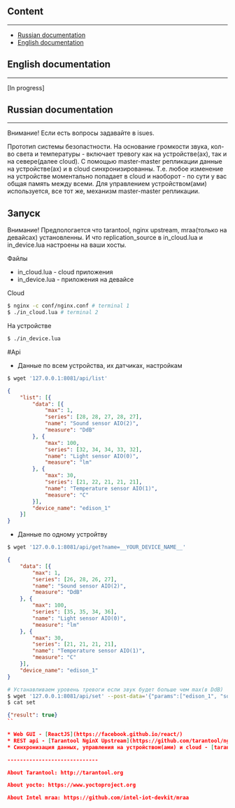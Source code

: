 ## Content
----------
* [Russian documentation](#Russian-documentation)
* [English documentation](#English-documentation)

## English documentation
------------------------
[In progress]

## Russian documentation
------------------------

Внимание! Если есть вопросы задавайте в isues.

Прототип системы безопастности.
На основание громкости звука, кол-во света и температуры - включает тревогу как на устройстве(ах), так и на севере(далее cloud).
C помощью master-master репликации данные на устройстве(ах) и в cloud синхронизированны.
Т.е. любое изменение на устройстве моментально попадает в cloud и наоборот - по сути у вас общая память между всеми.
Для управлением устройством(ами) используется, все тот же, механизм master-master репликации.

Запуск
------
Внимание!
Предпологается что tarantool, nginx upstream, mraa(только на девайсах) установленны.
И что replication_source в in_cloud.lua и in_device.lua настроены на ваши хосты.

Файлы
* in_cloud.lua - cloud приложения
* in_device.lua - приложения на девайсе

Cloud
``` bash
$ nginx -c conf/nginx.conf # terminal 1
$ ./in_cloud.lua # terminal 2
```

На устройстве
``` bash
$ ./in_device.lua
```

#Api

* Данные по всем устройства, их датчиках, настройкам
``` bash
$ wget '127.0.0.1:8081/api/list' 
```
``` json
{
	"list": [{
		"data": [{
			"max": 1,
			"series": [28, 28, 27, 28, 27],
			"name": "Sound sensor AIO(2)",
			"measure": "DdB"
		}, {
			"max": 100,
			"series": [32, 34, 34, 33, 32],
			"name": "Light sensor AIO(0)",
			"measure": "lm"
		}, {
			"max": 30,
			"series": [21, 22, 21, 21, 21],
			"name": "Temperature sensor AIO(1)",
			"measure": "C"
		}],
		"device_name": "edison_1"
	}]
}
```

* Данные по одному устройтву
```bash
$ wget '127.0.0.1:8081/api/get?name=__YOUR_DEVICE_NAME__'
```
``` json
{
	"data": [{
		"max": 1,
		"series": [26, 28, 26, 27],
		"name": "Sound sensor AIO(2)",
		"measure": "DdB"
	}, {
		"max": 100,
		"series": [35, 35, 34, 36],
		"name": "Light sensor AIO(0)",
		"measure": "lm"
	}, {
		"max": 30,
		"series": [21, 21, 21, 21],
		"name": "Temperature sensor AIO(1)",
		"measure": "C"
	}],
	"device_name": "edison_1"
}
```

``` bash
# Устанавливаем уровень тревоги если звук будет больше чем max(в DdB)
$ wget '127.0.0.1:8081/api/set' --post-data='{"params":["edison_1", "sound", {"max":1}], "id":0}'
$ cat set
```
``` json
{"result": true}
``

* Web GUI - [ReactJS](https://facebook.github.io/react/)
* REST api - [Tarantool NginX Upstream](https://github.com/tarantool/nginx_upstream_module)
* Синхронизация данных, управления на устройством(ами) и сloud - [tarantool](http://tarantool.org)

-----------------------------

About Tarantool: http://tarantool.org

About yocto: https://www.yoctoproject.org

About Intel mraa: https://github.com/intel-iot-devkit/mraa
